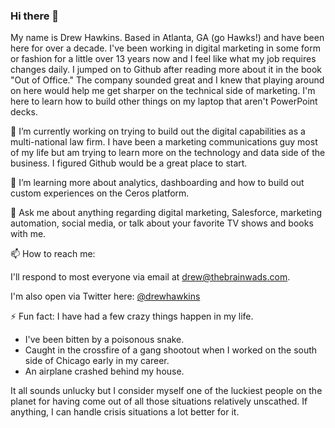 ### Hi there 👋

My name is Drew Hawkins. Based in Atlanta, GA (go Hawks!) and have been here for over a decade. I've been working in digital marketing in some form or fashion for a little over 13 years now and I feel like what my job requires changes daily. I jumped on to Github after reading more about it in the book "Out of Office." The company sounded great and I knew that playing around on here would help me get sharper on the technical side of marketing. I'm here to learn how to build other things on my laptop that aren't PowerPoint decks. 

🔭 I’m currently working on trying to build out the digital capabilities as a multi-national law firm. I have been a marketing communications guy most of my life but am trying to learn more on the technology and data side of the business. I figured Github would be a great place to start. 

🌱 I’m learning more about analytics, dashboarding and how to build out custom experiences on the Ceros platform. 

💬 Ask me about anything regarding digital marketing, Salesforce, marketing automation, social media, or talk about your favorite TV shows and books with me. 

📫 How to reach me: 

I'll respond to most everyone via email at <a href="mailto:drew@thebrainwads.com">drew@thebrainwads.com.</a>

I'm also open via Twitter here: <a href="https://twitter.com/drewhawkins">@drewhawkins</a>

⚡ Fun fact: I have had a few crazy things happen in my life. 
<ul>
  <li>I've been bitten by a poisonous snake.</li>
  <li>Caught in the crossfire of a gang shootout when I worked on the south side of Chicago early in my career.</li>
  <li>An airplane crashed behind my house.</li>
</ul>

It all sounds unlucky but I consider myself one of the luckiest people on the planet for having come out of all those situations relatively unscathed. If anything, I can handle crisis situations a lot better for it. 

